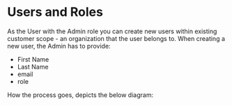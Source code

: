 # Users and Roles

As the User with the Admin role you can create new users within existing customer scope - an organization that the user belongs to. When creating a new user, the Admin has to provide:
- First Name
- Last Name
- email
- role

How the process goes, depicts the below diagram: